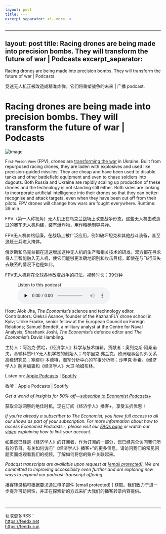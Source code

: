 ```yaml
---
layout: post
title: ---
excerpt_separator: <!--more-->
---
```



<!--more-->

---
layout: post
title: Racing drones are being made into precision bombs. They will transform the future of war | Podcasts
excerpt_separator: <!--more-->
---


<!--more-->

Racing drones are being made into precision bombs. They will transform the future of war | Podcasts

竞速无人机正被改造成精准炸弹。它们将重塑战争的未来 | 广播 podcast.


# Racing drones are being made into precision bombs. They will transform the future of war | Podcasts

![image](https://images.weserv.nl/?url=www.economist.com/img/b/1280/720/90/media-assets/image/20240210_PDP508.jpg)

<div></div><p><span>F</span><small>irst-Person View</small> (FPV), drones are <a href="https://www.economist.com/interactive/science-and-technology/2024/02/05/cheap-racing-drones-offer-precision-warfare-at-scale">transforming the war</a> in Ukraine. Built from repurposed racing drones, they are laden with explosives and used like precision-guided missiles. They are cheap and have been used to disable tanks and other battlefield equipment and even to chase soldiers into dugouts. Both Russia and Ukraine are rapidly scaling up production of these drones and the technology is not standing still either. Both sides are looking to incorporate artificial intelligence into their drones so that they can better-recognise and attack targets, even when they have been cut off from their pilots. FPV drones will change how wars are fought everywhere. Runtime: 39 min</p>

FPV（第一人称视角）无人机正在乌克兰战场上改变战争形态。这些无人机由改造过的赛车无人机构建，装有爆炸物，用作精确制导导弹。

FPV无人机价格低廉，在战场上被广泛应用，例如破坏坦克和其他战斗装备，甚至追赶士兵进入掩体。

俄罗斯和乌克兰都在迅速增加这种无人机的生产和相关技术的研发。双方都在寻求将人工智能融入无人机，使它们能够更准确地识别和攻击目标，即使在与飞行员失去联系的情况下也是如此。

FPV无人机将在全球各地改变战争的打法。视频时长：39分钟


<div><figure><div><figcaption>Listen to this podcast</figcaption> </div><audio controls="" id="audio-player" preload="none" src="https://sphinx.acast.com/p/acast/s/theeconomistbabbage/e/65c3bfae5ec3d10016f29367/media.mp3?tk=eyJ1aWQiOiJ0b20iLCJ0ayI6ImpwNDdzenVqIiwiYWRzIjpmYWxzZSwic3BvbnMiOmZhbHNlLCJzdGF0dXMiOiJwcml2YXRlIn0=&amp;sig=I6CwoxnZKrIEutVVuVF2pkXkrY-096ce37H2jjMagYI" title="Babbage"><p>Your browser does not support the &lt;audio&gt; element.</p></audio><div><div></div></div></figure></div><p>Host: Alok Jha, <i>The Economist</i>’s science and technology editor. Contributors: Oleksii Asanov, founder of the KazhanFLY drone school in Kyiv; Ulrike Franke, senior fellow at the European Council on Foreign Relations; Samuel Bendett, a military analyst at the Centre for Naval Analysis; Shashank Joshi, <i>The Economist</i>’s defence editor and <i>The Economist</i>’s David Hambling.</p>

主持人：阿洛克·贾哈，《经济学人》科学与技术编辑。贡献者：奥列克斯·阿桑诺夫，基辅科赞FLY无人机学校的创始人；乌尔里克·弗兰克，欧洲理事会对外关系高级研究员；塞缪尔·本德特，海军分析中心的军事分析师；沙申克·乔希，《经济学人》防务编辑和《经济学人》大卫·哈姆布林。


<p>Listen on: <a href="https://www.economist.comhttps://podcasts.apple.com/us/podcast/babbage-from-the-economist/id508376907">Apple Podcasts</a> | <a href="https://www.economist.comhttps://open.spotify.com/show/0BCUrdrOb3tvfIwazeLBUH?si=nJxIwIpZSp6Yfx6ObmnfhA&amp;dl_branch=1&amp;nd=1">Spotify</a></p>

收听：Apple Podcasts | Spotify


<p><i>Get a world of insights for 50% off—<a href="https://www.economist.comhttps://subscribenow.economist.com/podcasts-plus">subscribe to Economist Podcasts+</a></i></p>

获取全球洞察的绝佳时机，现在订阅《经济学人》播客+，享受五折优惠！


<p><i>If you’re already a subscriber to The Economist, you have full access to all our shows as part of your subscription. For more information about how to access Economist Podcasts+, please visit our <a href="https://www.economist.comhttps://myaccount.economist.com/s/article/What-is-Economist-Podcasts">FAQs page</a> or watch our <a href="https://www.economist.comhttps://www.youtube.com/watch?v=48TlDbL-4vU">video</a> explaining how to link your account.</i></p>

如果您已经是《经济学人》的订阅者，作为订阅的一部分，您已经完全访问我们所有的节目。有关如何访问"《经济学人》播客+"的更多信息，请访问我们的常见问题页面或观看我们的视频，了解如何将您的账户关联起来。


<p><i>Podcast transcripts are available upon request at <a href="https://www.economist.com/cdn-cgi/l/email-protection#e4948b808785979097a481878b8a8b898d9790ca878b89"><span>[email protected]</span></a>. We are committed to improving accessibility even further and are exploring new ways to expand our podcast-transcript offering.</i></p>

播客转录稿可根据要求通过电子邮件 [email protected] ] 获取。我们致力于进一步提升可访问性，并正在探索新的方式来扩大我们的播客转录内容提供。


<br/><hr/><div>获取更多RSS：<br/><a href="https://feedx.net" style="color: orange;" target="_blank">https://feedx.net</a> <br/><a href="https://feedx.run" style="color: orange;" target="_blank">https://feedx.run</a><br/></div>